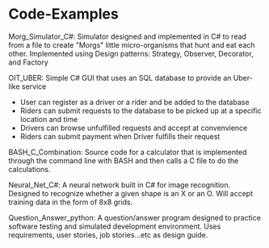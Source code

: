 # Code-Examples

Morg_Simulator_C#: Simulator designed and implemented in C# to read from a file to create "Morgs" 
little micro-organisms that hunt and eat each other. Implemented using Design patterns: Strategy, 
Observer, Decorator, and Factory

OIT_UBER: 
Simple C# GUI that uses an SQL database to provide an Uber-like service
- User can register as a driver or a rider and be added to the database
- Riders can submit requests to the database to be picked up at a specific location and time
- Drivers can browse unfulfilled requests and accept at convenvience
- Riders can submit payment when Driver fulfills their request

BASH_C_Combination: Source code for a calculator that is implemented through the command line with 
BASH and then calls a C file to do the calculations.

Neural_Net_C#: A neural network built in C# for image recognition. Designed to recognize whether 
a given shape is an X or an O. Will accept training data in the form of 8x8 grids.

Question_Answer_python: A question/answer program designed to practice software testing and simulated 
development environment. Uses requirements, user stories, job stories...etc as design guide.

